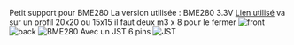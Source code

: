 Petit support pour BME280
La version utilisée : BME280 3.3V
 [Lien utilisé](https://fr.aliexpress.com/item/32817286611.html?spm=a2g0s.9042311.0.0.27426c375lC663)
va sur un profil 20x20 ou 15x15
il faut deux m3 x 8 pour le fermer 
![front](https://github.com/elpopo-eng/VoronFrenchUsers/blob/main/Mod/BME280/front.jpg)
![back](https://github.com/elpopo-eng/VoronFrenchUsers/blob/main/Mod/BME280/back.jpg)
![BME280](https://github.com/elpopo-eng/VoronFrenchUsers/blob/main/Mod/BME280/bme280.jpg)
Avec un JST 6 pins
![JST](https://github.com/elpopo-eng/VoronFrenchUsers/blob/main/Mod/BME280/jst.jpg)
